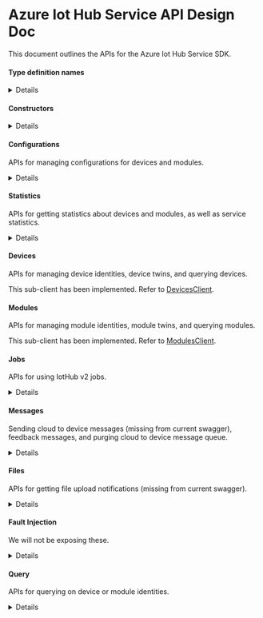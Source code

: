 ﻿# Azure Iot Hub Service API Design Doc

This document outlines the APIs for the Azure Iot Hub Service SDK.

#### Type definition names

<details>

```text
Configuration - TwinConfiguration
Module - ModuleIdentity
Device - DeviceIdentity
Twin - TwinData
Interface - PnpInterface
Property - PnpProperty
Reported - PnpReported
Desired - PnpDesired
```

</details>

#### Constructors

<details>

We can get the shared access policy and the shared access key from the Azure portal. Alternatively, we can also get the connection string directly from the Azure portal.

```csharp
string connectionString = "HostName=<hub_hostname>.azure-devices.net;SharedAccessKeyName=<shared_access_policy>;SharedAccessKey=<shared_access_key>";
```

The client can now be initialized using:

Option 1:

```csharp
var endpoint = new Uri("http:<hub_hostname>.azure-devices.net");
// TimeSpan.FromMinutes(5) is the sas token time to live (optional).
var credential = new IotHubSasCredential("shared_access_policy", "shared_access_key", TimeSpan.FromMinutes(5));
var client = new IotHubServiceClient(endpoint, credential);
```

Option 2:

```csharp
var client = new IotHubServiceClient(connectionString);
```

```csharp
/// <summary>
/// Initializes a new instance of the <see cref="IotHubServiceClient"/> class.
/// </summary>
/// <param name="connectionString">
/// The IoT Hub connection string, with either "iothubowner", "service", "registryRead" or "registryReadWrite" policy, as applicable.
/// For more information, see <see href="https://docs.microsoft.com/en-us/azure/iot-hub/iot-hub-devguide-security#access-control-and-permissions"/>.
/// </param>
public IotHubServiceClient(string connectionString) {}

/// <summary>
/// Initializes a new instance of the <see cref="IotHubServiceClient"/> class.
/// </summary>
/// <param name="connectionString">
/// The IoT Hub connection string, with either "iothubowner", "service", "registryRead" or "registryReadWrite" policy, as applicable.
/// For more information, see <see href="https://docs.microsoft.com/en-us/azure/iot-hub/iot-hub-devguide-security#access-control-and-permissions"/>.
/// </param>
/// <param name="options">
/// Options that allow configuration of requests sent to the IoT Hub service.
/// </param>
public IotHubServiceClient(string connectionString, IotHubServiceClientOptions options) {}

/// <summary>
/// Initializes a new instance of the <see cref="IotHubServiceClient"/> class.
/// </summary>
/// <param name="endpoint">
/// The IoT Hub service instance endpoint to connect to.
/// </param>
/// <param name="credential">
/// The IoT Hub credentials, to be used for authenticating against an IoT Hub instance via SAS tokens.
/// </param>
/// <param name="options">
/// Options that allow configuration of requests sent to the IoT Hub service.
/// </param>
public IotHubServiceClient(Uri endpoint, IotHubSasCredential credential, IotHubServiceClientOptions options = default) {}

// TODO: Will be added once service implements OAuth support

/// <summary>
/// Initializes a new instance of the <see cref="IotHubServiceClient"/> class.
/// </summary>
/// <param name="endpoint">
/// The IoT Hub service instance endpoint to connect to.
/// </param>
/// <param name="credential">
/// The <see cref="TokenCredential"/> implementation which will be used to request for the authentication token.
///</param>
/// <param name="options">
/// Options that allow configuration of requests sent to the IoT Hub service.
/// </param>
public IotHubServiceClient(Uri endpoint, TokenCredential credential, IotHubServiceClientOptions options = default) {}
```

</details>

#### Configurations
APIs for managing configurations for devices and modules.

<details>

```csharp
/// <summary>
/// Gets a configuration on the IoT Hub for automatic device/module management
/// </summary>
/// <param name="configurationId">The unique identifier of the configuration.</param>
/// <param name="cancellationToken">The cancellation token.</param>
/// <returns>The retrieved automatic device/module management twin configuration</returns>
public virtual async Task<Response<TwinConfiguration>> GetConfigurationAsync(string configurationId, CancellationToken cancellationToken = default)

/// <summary>
/// Create or update a configuration on the IoT Hub for automatic device/module management
/// </summary>
/// <param name="configuration">Twin configuration to update</param>
/// <param name="precondition">The condition on which to perform this operation</param>
/// <param name="cancellationToken">The cancellation token.</param>
/// <returns>The created automatic device/module management twin configuration</returns>
public virtual async Task<Response<TwinConfiguration>> CreateOrUpdateConfigurationAsync(TwinConfiguration configuration, IfMatchPrecondition precondition = IfMatchPrecondition.IfMatch, CancellationToken cancellationToken = default)

/// <summary>
/// Deletes a configuration on the IoT Hub for automatic device/module management
/// </summary>
/// <param name="configurationId">The unique identifier of the configuration.</param>
/// <param name="precondition">The condition on which to perform this operation</param>
/// <param name="cancellationToken">The cancellation token.</param>
/// <returns>The http response <see cref="Response{T}"/>.</returns>
public virtual async Task<Response> DeleteConfigurationAsync(string configurationId, IfMatchPrecondition precondition = IfMatchPrecondition.IfMatch, CancellationToken cancellationToken = default)

/// <summary>
/// Gets configurations on the IoT Hub for automatic device/module management. Pagination is not supported.
/// </summary>
/// <param name="count">The number of configurations to retrieve. TODO: Can value be overriden if too large?.</param>
/// <param name="cancellationToken">The cancellation token.</param>
/// <returns>The retrieved list of automatic device/module management twin configuration</returns>
public virtual async Task<Response<IReadOnlyList<TwinConfiguration>>> GetConfigurationsAsync(int? count = null, CancellationToken cancellationToken = default)

/// <summary>
/// Validates target condition and custom metric queries for a configuration on the IoT Hub.
/// </summary>
/// <param name="configuration">The configuration for target condition and custom metric queries.</param>
/// <param name="cancellationToken">The cancellation token.</param>
/// <returns>The result of validated test queries of automatic device/module management twin configuration</returns>
public virtual async Task<Response<ConfigurationQueriesTestResponse>> TestQueriesAsync(ConfigurationQueriesTestInput configuration, CancellationToken cancellationToken = default)

/// <summary>
/// Applies the provided configuration content to the specified edge device.
/// </summary>
/// <param name="deviceId">The unique identifier of the edge device.  TODO <service team>: Is it just device or edge device?".</param>
/// <param name="content">Configuration Content. TODO <service team>: Get more context</param>
/// <param name="cancellationToken">The cancellation token.</param>
/// <returns>The http response <see cref="Response{T}"/>.</returns>
public virtual async Task<Response> ApplyOnEdgeDeviceAsync(string deviceId, ConfigurationContent content, CancellationToken cancellationToken = default)
```

</details>

#### Statistics
APIs for getting statistics about devices and modules, as well as service statistics.

<details>

```csharp

```

</details>

#### Devices
APIs for managing device identities, device twins, and querying devices.

This sub-client has been implemented. Refer to [DevicesClient](./DevicesClient.cs).

#### Modules
APIs for managing module identities, module twins, and querying modules.

This sub-client has been implemented. Refer to [ModulesClient](./ModulesClient.cs).

#### Jobs
APIs for using IotHub v2 jobs.

<details>

```csharp

```

</details>

#### Messages
Sending cloud to device messages (missing from current swagger), feedback messages, and purging cloud to device message queue.

<details>

```csharp
```
</details>

#### Files
APIs for getting file upload notifications (missing from current swagger).

<details>

```csharp
```

</details>

#### Fault Injection
We will not be exposing these.

<details>

```csharp
```

</details>

#### Query
APIs for querying on device or module identities.

<details>

```csharp
```

</details>
